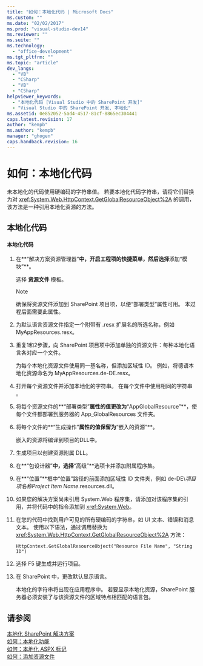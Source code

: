 ```yaml
---
title: "如何：本地化代码 | Microsoft Docs"
ms.custom: ""
ms.date: "02/02/2017"
ms.prod: "visual-studio-dev14"
ms.reviewer: ""
ms.suite: ""
ms.technology: 
  - "office-development"
ms.tgt_pltfrm: ""
ms.topic: "article"
dev_langs: 
  - "VB"
  - "CSharp"
  - "VB"
  - "CSharp"
helpviewer_keywords: 
  - "本地化代码 [Visual Studio 中的 SharePoint 开发]"
  - "Visual Studio 中的 SharePoint 开发, 本地化"
ms.assetid: 0e852052-5ad4-4517-81cf-8865ec304441
caps.latest.revision: 17
author: "kempb"
ms.author: "kempb"
manager: "ghogen"
caps.handback.revision: 16
---
```

# 如何：本地化代码
  未本地化的代码使用硬编码的字符串值。  若要本地化代码字符串，请将它们替换为对 <xref:System.Web.HttpContext.GetGlobalResourceObject%2A> 的调用，该方法是一种引用本地化资源的方法。  
  
## 本地化代码  
  
#### 本地化代码  
  
1.  在**“解决方案资源管理器”**中，开启工程项的快捷菜单，然后选择**添加“模块”**。  
  
     选择 **资源文件** 模板。  
  
    > [!NOTE]  
    >  确保将资源文件添加到 SharePoint 项目项，以便“部署类型”属性可用。  本过程后面需要此属性。  
  
2.  为默认语言资源文件指定一个附带有 .resx 扩展名的所选名称，例如 MyAppResources.resx。  
  
3.  重复1和2步骤，向 SharePoint 项目项中添加单独的资源文件：每种本地化语言各对应一个文件。  
  
     为每个本地化资源文件使用同一基名称，但添加区域性 ID。  例如，将德语本地化资源命名为 MyAppResources.de\-DE.resx。  
  
4.  打开每个资源文件并添加本地化的字符串。  在每个文件中使用相同的字符串 。  
  
5.  将每个资源文件的**“部署类型”**属性的值更改为**“AppGlobalResource”**，使每个文件都部署到服务器的 App\_GlobalResources 文件夹。  
  
6.  将每个文件的**“生成操作”**属性的值保留为**“嵌入的资源”**。  
  
     嵌入的资源将编译到项目的DLL中。  
  
7.  生成项目以创建资源附属 DLL。  
  
8.  在**“包设计器”**中，选择**“高级”**选项卡并添加附属程序集。  
  
9. 在**“位置”**框中“位置”路径的前面添加区域性 ID 文件夹，例如 de\-DE\\*项目项名称Project Item Name*.resources.dll。  
  
10. 如果您的解决方案尚未引用 System.Web 程序集，请添加对该程序集的引用，并将代码中的指令添加到 <xref:System.Web>。  
  
11. 在您的代码中找到用户可见的所有硬编码的字符串，如 UI 文本、错误和消息文本。  使用以下语法，通过调用替换为 <xref:System.Web.HttpContext.GetGlobalResourceObject%2A> 方法：  
  
    ```  
    HttpContext.GetGlobalResourceObject("Resource File Name", "String ID")  
    ```  
  
12. 选择 F5 键生成并运行项目。  
  
13. 在 SharePoint 中，更改默认显示语言。  
  
     本地化的字符串将出现在应用程序中。  若要显示本地化资源，SharePoint 服务器必须安装了与该资源文件的区域特点相匹配的语言包。  
  
## 请参阅  
 [本地化 SharePoint 解决方案](../sharepoint/localizing-sharepoint-solutions.md)   
 [如何：本地化功能](../sharepoint/how-to-localize-a-feature.md)   
 [如何：本地化 ASPX 标记](../sharepoint/how-to-localize-aspx-markup.md)   
 [如何：添加资源文件](../sharepoint/how-to-add-a-resource-file.md)  
  
  